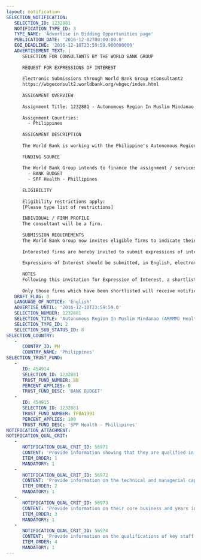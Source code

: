 ```yaml
---
layout: notification
SELECTION_NOTIFICATION: 
   SELECTION_ID: 1232881
   NOTIFICATION_TYPE_ID: 3
   TYPE_NAME: 'Advertise in Bidding Opportunities page'
   PUBLICATION_DATE: '2016-12-02T00:00:00.0'
   EOI_DEADLINE: '2016-12-10T23:59:59.900000000'
   ADVERTISEMENT_TEXT: |
      SELECTION FOR CONSULTANTS BY THE WORLD BANK GROUP
      
      REQUEST FOR EXPRESSIONS OF INTEREST
      
      Electronic Submissions through World Bank Group eConsultant2
      https://wbgeconsult2.worldbank.org/wbgec/index.html
      
      ASSIGNMENT OVERVIEW
      
      Assignment Title: 1232881 - Autonomous Region In Muslim Mindanao (ARMMM) Health Facility Survey
      
      Assignment Countries:
        - Philippines
      
      ASSIGNMENT DESCRIPTION
      
      The World Bank is working with the Philippine's Autonomous Region in Muslim Mindanao Department of Health (ARMM-DOH) to undertake a service delivery readiness survey of its rural health units(RHUs)in order to determine and address service delivery gaps in key health programs. The survey will primarily utilize the latest version of the World Health Organization's Service Availability and Readiness Assessment (SARA) tool.
      
      FUNDING SOURCE
      
      The World Bank Group intends to finance the assignment / services described below under the following:
        - BANK BUDGET
        - SPF Health - Phillipines
      
      ELIGIBILITY
      
      Eligibility restrictions apply:
      [Please type list of restrictions]
      
      INDIVIDUAL / FIRM PROFILE
      The consultant will be a firm. 
      
      SUBMISSION REQUIREMENTS
      The World Bank Group now invites eligible firms to indicate their interest in providing the services.  Interested firms must provide information indicating that they are qualified to perform the services (brochures, description of similar assignments, experience in similar conditions, availability of appropriate skills among staff, etc. for firms; CV and cover letter for individuals).  Please note that the total size of all attachments should be less than 5MB.  Consultants may associate to enhance their qualifications.
      
      Interested firms are hereby invited to submit expressions of interest.
      
      Expressions of Interest should be submitted, in English, electronically through World Bank Group eConsultant2 (https://wbgeconsult2.worldbank.org/wbgec/index.html)
      
      NOTES
      Following this invitation for Expression of Interest, a shortlist of qualified firms will be formally invited to submit proposals. Shortlisting and selection will be subject to the availability of funding.
      
      Only those firms which have been shortlisted will receive notification. No debrief will be provided to firms which have not been shortlisted.
   DRAFT_FLAG: 0
   LANGUAGE_OF_NOTICE: 'English'
   ADVERTISE_UNTIL: '2016-12-10T23:59:59.0'
   SELECTION_NUMBER: 1232881
   SELECTION_TITLE: 'Autonomous Region In Muslim Mindanao (ARMMM) Health Facility Survey'
   SELECTION_TYPE_ID: 2
   SELECTION_SUB_STATUS_ID: 8
SELECTION_COUNTRY: 
   - 
      COUNTRY_ID: PH
      COUNTRY_NAME: 'Philippines'
SELECTION_TRUST_FUND: 
   - 
      ID: 454914
      SELECTION_ID: 1232881
      TRUST_FUND_NUMBER: BB
      PERCENT_APPLIES: 0
      TRUST_FUND_DESC: 'BANK BUDGET'
   - 
      ID: 454915
      SELECTION_ID: 1232881
      TRUST_FUND_NUMBER: TF0A1991
      PERCENT_APPLIES: 100
      TRUST_FUND_DESC: 'SPF Health - Phillipines'
NOTIFICATION_ATTACHMENT: 
NOTIFICATION_QUAL_CRIT: 
   - 
      NOTIFICATION_QUAL_CRIT_ID: 56971
      CONTENT: 'Provide information showing that they are qualified in the field of the assignment.'
      ITEM_ORDER: 1
      MANDATORY: 1
   - 
      NOTIFICATION_QUAL_CRIT_ID: 56972
      CONTENT: 'Provide information on the technical and managerial capabilities of the firm.'
      ITEM_ORDER: 2
      MANDATORY: 1
   - 
      NOTIFICATION_QUAL_CRIT_ID: 56973
      CONTENT: 'Provide information on their core business and years in business.'
      ITEM_ORDER: 3
      MANDATORY: 1
   - 
      NOTIFICATION_QUAL_CRIT_ID: 56974
      CONTENT: 'Provide information on the qualifications of key staff.'
      ITEM_ORDER: 4
      MANDATORY: 1
---
```

